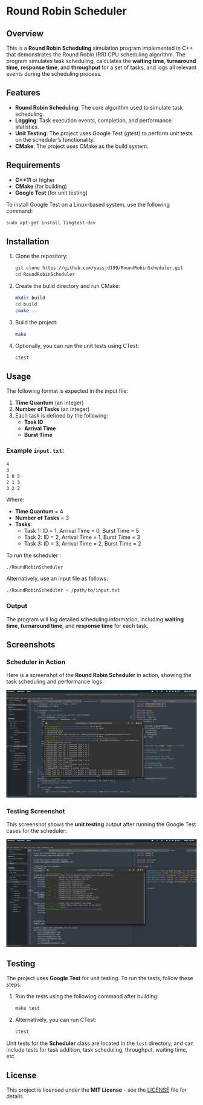 

# Round Robin Scheduler

## Overview

This is a **Round Robin Scheduling** simulation program implemented in C++ that demonstrates the Round Robin (RR) CPU scheduling algorithm. The program simulates task scheduling, calculates the **waiting time**, **turnaround time**, **response time**, and **throughput** for a set of tasks, and logs all relevant events during the scheduling process.

## Features

- **Round Robin Scheduling**: The core algorithm used to simulate task scheduling.
- **Logging**: Task execution events, completion, and performance statistics.
- **Unit Testing**: The project uses Google Test (gtest) to perform unit tests on the scheduler’s functionality.
- **CMake**: The project uses CMake as the build system.

## Requirements

- **C++11** or higher
- **CMake** (for building)
- **Google Test** (for unit testing)

To install Google Test on a Linux-based system, use the following command:

```bash
sudo apt-get install libgtest-dev
```

## Installation

1. Clone the repository:

   ```bash
   git clone https://github.com/yassjd199/RoundRobinScheduler.git
   cd RoundRobinScheduler
   ```

2. Create the build directory and run CMake:

   ```bash
   mkdir build
   cd build
   cmake ..
   ```

3. Build the project:

   ```bash
   make
   ```

4. Optionally, you can run the unit tests using CTest:

   ```bash
   ctest
   ```

## Usage

The following format is expected in the input file:

1. **Time Quantum** (an integer)
2. **Number of Tasks** (an integer)
3. Each task is defined by the following:
   - **Task ID**
   - **Arrival Time**
   - **Burst Time**

### Example `input.txt`:

```
4
3
1 0 5
2 1 3
3 2 2
```

Where:
- **Time Quantum** = 4
- **Number of Tasks** = 3
- **Tasks**:
  - Task 1: ID = 1, Arrival Time = 0, Burst Time = 5
  - Task 2: ID = 2, Arrival Time = 1, Burst Time = 3
  - Task 3: ID = 3, Arrival Time = 2, Burst Time = 2

To run the scheduler :

```bash
./RoundRobinScheduler 
```

Alternatively, use an input file as follows:

```bash
./RoundRobinScheduler < /path/to/input.txt
```

### Output

The program will log detailed scheduling information, including **waiting time**, **turnaround time**, and **response time** for each task.

## Screenshots

### Scheduler in Action

Here is a screenshot of the **Round Robin Scheduler** in action, showing the task scheduling and performance logs:

![Scheduler Screenshot](assets/scheduler_in_action.png)

### Testing Screenshot

This screenshot shows the **unit testing** output after running the Google Test cases for the scheduler:

![Testing Screenshot](assets/testing_screenshot.png)

## Testing

The project uses **Google Test** for unit testing. To run the tests, follow these steps:

1. Run the tests using the following command after building:

   ```bash
   make test
   ```

2. Alternatively, you can run CTest:

   ```bash
   ctest
   ```

Unit tests for the **Scheduler** class are located in the `test` directory, and can include tests for task addition, task scheduling, throughput, waiting time, etc.

## License

This project is licensed under the **MIT License** - see the [LICENSE](LICENSE) file for details.
```
